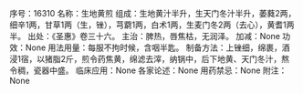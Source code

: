 序号：16310
名称：生地黄煎
组成：生地黄汁半升，生天门冬汁半升，萎蕤2两，细辛1两，甘草1两（生，锉），芎藭1两，白术1两，生麦门冬2两（去心），黄耆1两半。
出处：《圣惠》卷三十六。
主治：脾热，唇焦枯，无润泽。
加减：None
功效：None
用法用量：每服不拘时候，含咽半匙。
制备方法：上锉细，绵裹，酒浸1宿，以猪脂2斤，煎令药焦黄，绵滤去滓，纳锅中，后下地黄、天门冬汁，熬令稠，瓷器中盛。
临床应用：None
各家论述：None
用药禁忌：None
附注：None
